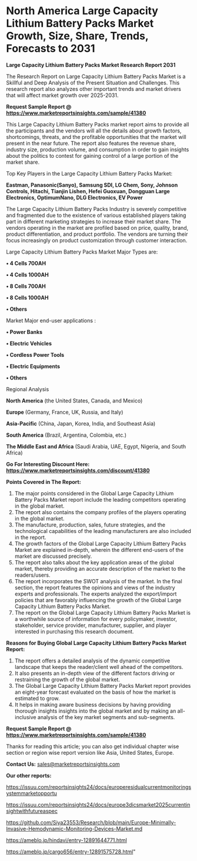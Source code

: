 # North America Large Capacity Lithium Battery Packs Market Growth, Size, Share, Trends, Forecasts to 2031

<strong>Large Capacity Lithium Battery Packs Market Research Report 2031</strong>

The Research Report on Large Capacity Lithium Battery Packs Market is a Skillful and Deep Analysis of the Present Situation and Challenges. This research report also analyzes other important trends and market drivers that will affect market growth over 2025-2031.

<strong>Request Sample Report @ <a href=https://www.marketreportsinsights.com/sample/41380>https://www.marketreportsinsights.com/sample/41380</a></strong>

This Large Capacity Lithium Battery Packs market report aims to provide all the participants and the vendors will all the details about growth factors, shortcomings, threats, and the profitable opportunities that the market will present in the near future. The report also features the revenue share, industry size, production volume, and consumption in order to gain insights about the politics to contest for gaining control of a large portion of the market share.

Top Key Players in the Large Capacity Lithium Battery Packs Market:

<strong>Eastman, Panasonic(Sanyo), Samsung SDI, LG Chem, Sony, Johnson Controls, Hitachi, Tianjin Lishen, Hefei Guoxuan, Dongguan Large Electronics, OptimumNano, DLG Electronics, EV Power</strong>

The Large Capacity Lithium Battery Packs Industry is severely competitive and fragmented due to the existence of various established players taking part in different marketing strategies to increase their market share. The vendors operating in the market are profiled based on price, quality, brand, product differentiation, and product portfolio. The vendors are turning their focus increasingly on product customization through customer interaction.

Large Capacity Lithium Battery Packs Market Major Types are:

<strong>•  4 Cells 700AH

•  4 Cells 1000AH

•  8 Cells 700AH

•  8 Cells 1000AH

•  Others</strong>

Market Major end-user applications :

<strong>•  Power Banks

•  Electric Vehicles

•  Cordless Power Tools

•  Electric Equipments

•  Others</strong>

Regional Analysis

</u><strong><b>North America</b></strong> (the United States, Canada, and Mexico)

<strong><b>Europe </b></strong>(Germany, France, UK, Russia, and Italy)

<strong><b>Asia-Pacific</b></strong> (China, Japan, Korea, India, and Southeast Asia)

<strong><b>South America</b></strong> (Brazil, Argentina, Colombia, etc.)

<strong><b>The Middle East and Africa</b></strong> (Saudi Arabia, UAE, Egypt, Nigeria, and South Africa)

<strong>Go For Interesting Discount Here: <a href=https://www.marketreportsinsights.com/discount/41380>https://www.marketreportsinsights.com/discount/41380</a></strong>

<strong>Points Covered in The Report:</strong>
<ol>
  <li>The major points considered in the Global Large Capacity Lithium Battery Packs Market report include the leading competitors operating in the global market.</li>
  <li>The report also contains the company profiles of the players operating in the global market.</li>
  <li>The manufacture, production, sales, future strategies, and the technological capabilities of the leading manufacturers are also included in the report.</li>
  <li>The growth factors of the Global Large Capacity Lithium Battery Packs Market are explained in-depth, wherein the different end-users of the market are discussed precisely.</li>
  <li>The report also talks about the key application areas of the global market, thereby providing an accurate description of the market to the readers/users.</li>
  <li>The report incorporates the SWOT analysis of the market. In the final section, the report features the opinions and views of the industry experts and professionals. The experts analyzed the export/import policies that are favorably influencing the growth of the Global Large Capacity Lithium Battery Packs Market.</li>
  <li>The report on the Global Large Capacity Lithium Battery Packs Market is a worthwhile source of information for every policymaker, investor, stakeholder, service provider, manufacturer, supplier, and player interested in purchasing this research document.</li>
</ol>
<strong>Reasons for Buying Global Large Capacity Lithium Battery Packs Market Report:</strong>

<ol>
  <li>The report offers a detailed analysis of the dynamic competitive landscape that keeps the reader/client well ahead of the competitors.</li>
  <li>It also presents an in-depth view of the different factors driving or restraining the growth of the global market.</li>
  <li>The Global Large Capacity Lithium Battery Packs Market report provides an eight-year forecast evaluated on the basis of how the market is estimated to grow.</li>
  <li>It helps in making aware business decisions by having providing thorough insights insights into the global market and by making an all-inclusive analysis of the key market segments and sub-segments.</li>
</ol>
<strong>Request Sample Report @ <a href=https://www.marketreportsinsights.com/sample/41380>https://www.marketreportsinsights.com/sample/41380</a></strong>


Thanks for reading this article; you can also get individual chapter wise section or region wise report version like Asia, United States, Europe.

<strong>Contact Us:</strong>
sales@marketreportsinsights.com

<strong>Our other reports:</strong>

<a href=https://issuu.com/reportsinsights24/docs/europeresidualcurrentmonitoringsystemmarketopportu>https://issuu.com/reportsinsights24/docs/europeresidualcurrentmonitoringsystemmarketopportu</a>

<a href=https://issuu.com/reportsinsights24/docs/europe3dicsmarket2025currentinsightwithfutureaspec>https://issuu.com/reportsinsights24/docs/europe3dicsmarket2025currentinsightwithfutureaspec</a>

<a href=https://github.com/Siya23553/Research/blob/main/Europe-Minimally-Invasive-Hemodynamic-Monitoring-Devices-Market.md>https://github.com/Siya23553/Research/blob/main/Europe-Minimally-Invasive-Hemodynamic-Monitoring-Devices-Market.md</a>

<a href=https://ameblo.jp/hindavi/entry-12891644771.html>https://ameblo.jp/hindavi/entry-12891644771.html</a>

<a href=https://ameblo.jp/cargo656/entry-12891575728.html>https://ameblo.jp/cargo656/entry-12891575728.html</a>"
